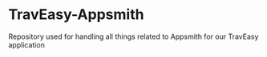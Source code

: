 # TravEasy-Appsmith
Repository used for handling all things related to Appsmith for our TravEasy application
